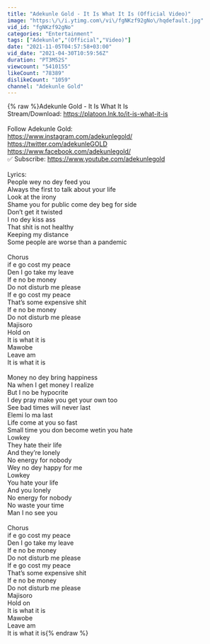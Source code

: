 ```yaml
---
title: "Adekunle Gold - It Is What It Is (Official Video)"
image: "https:\/\/i.ytimg.com\/vi\/fgNKzf92gNo\/hqdefault.jpg"
vid_id: "fgNKzf92gNo"
categories: "Entertainment"
tags: ["Adekunle","(Official","Video)"]
date: "2021-11-05T04:57:58+03:00"
vid_date: "2021-04-30T10:59:56Z"
duration: "PT3M52S"
viewcount: "5410155"
likeCount: "78389"
dislikeCount: "1059"
channel: "Adekunle Gold"
---
```

{% raw %}Adekunle Gold - It Is What It Is<br />Stream/Download: <a rel="nofollow" target="blank" href="https://platoon.lnk.to/it-is-what-it-is">https://platoon.lnk.to/it-is-what-it-is</a><br /><br />Follow Adekunle Gold:<br /><a rel="nofollow" target="blank" href="https://www.instagram.com/adekunlegold/​">https://www.instagram.com/adekunlegold/​</a><br /><a rel="nofollow" target="blank" href="https://twitter.com/adekunleGOLD​">https://twitter.com/adekunleGOLD​</a><br /><a rel="nofollow" target="blank" href="https://www.facebook.com/adekunlegold/​">https://www.facebook.com/adekunlegold/​</a><br />✅ Subscribe: <a rel="nofollow" target="blank" href="https://www.youtube.com/adekunlegold">https://www.youtube.com/adekunlegold</a><br /><br />Lyrics:<br />People wey no dey feed you  <br />Always the first to talk about your  life<br />Look at the irony<br />Shame you for public come dey beg for side<br />Don’t get it twisted<br />I no dey kiss ass<br />That shit is not healthy <br />Keeping my distance<br />Some people are worse than a pandemic<br /><br />Chorus<br />if e go cost my peace <br />Den I go take my leave<br />If e no be money<br />Do not disturb me please<br />If e go cost my peace <br />That’s some expensive shit<br />If e no be money<br />Do not disturb me please <br />Majisoro <br />Hold on <br />It is what it is <br />Mawobe <br />Leave am<br />It is what it is <br /><br />Money no dey bring happiness <br />Na when I get money I realize<br />But I no be hypocrite <br />I dey pray make you get your own too<br />See bad times will never last<br />Elemi lo ma last <br />Life come at you so fast<br />Small time you don become wetin you hate<br />Lowkey<br />They hate their life<br />And they’re lonely<br />No energy for nobody <br />Wey no dey happy for me <br />Lowkey<br />You hate your life<br />And you lonely<br />No energy for nobody <br />No waste your time <br />Man I no see you<br /><br />Chorus<br />if e go cost my peace <br />Den I go take my leave<br />If e no be money<br />Do not disturb me please<br />If e go cost my peace <br />That’s some expensive shit<br />If e no be money<br />Do not disturb me please <br />Majisoro <br />Hold on <br />It is what it is <br />Mawobe <br />Leave am<br />It is what it is{% endraw %}
